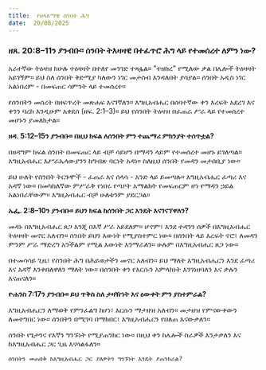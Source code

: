 ```yaml
---
title:  የዘላለማዊ ሰንበት ሕግ
date:  20/08/2025
---
```


### ዘጸ. 20:8–11ን ያንብቡ። ሰንበት ትእዛዛዊ በተፈጥሮ ሕግ ላይ የተመሰረተ ለምን ነው?

አራተኛው ትዕዛዝ ከሁሉ ተዕዛዛት በተለየ መንገድ ተጻፏል። "ተዘከረ" የሚለው ቃል በሌሎች ትዕዛዛት አይገኝም። ይህ ስለ ሰንበት ቅድሚያ ካለውን ነገር መታሰብ እንዳለበት ያሳያል። ሰንበት አዲስ ነገር አልነበረም - በመፍጠር ሳምንት ላይ ተመሰረተ።

የሰንበትን መሰረት በዘፍጥረት መጽሐፍ እናገኛለን። እግዚአብሔር በሰባተኛው ቀን እረፍት አደረገ እና ቀንን ባረከ እንዲሁም አቀደሰ (ዘፍ. 2:1–3)። ይህ የሰንበት ትዕዛዝ በፈጠራ ሥራ ላይ የተመሰረተ መሆኑን ያመለክታል።

**ዘዳ. 5:12–15ን ያንብቡ። በዚህ ክፍል ለሰንበት ምን ተጨማሪ ምክንያት ተሰጥቷል?**

በዘዳግም ክፍል ሰንበት በመፍጠር ላይ ብቻ ሳይሆን በማዳን ላይም የተመሰረተ መሆኑ ይገለጣል። እግዚአብሔር እሥራኤላውያንን ከግብጽ ባርነት አዳነ። ስለዚህ ሰንበት የመዳን መታሰቢያ ነው።

ይህ ሁለት የሰንበት ትርጉሞች - ፈጠራ እና ሰላሳ - አንድ ላይ ይመጣሉ። እግዚአብሔር ፈጣሪ እና አዳኛ ነው። በመካከለኛው ምሥራቅ የነበሩ የጣዖት አማልክት የመፍጠርም ሆነ የማዳን ኃይል አልነበራቸውም። እግዚአብሔር ብቻ ሁለቱንም ያደርጋል።

**ኤፌ. 2:8–10ን ያንብቡ። ይህን ክፍል ከሰንበት ጋር እንዴት እናገናኘዋለን?**

መዳኑ በእግዚአብሔር ጸጋ እንጂ በእኛ ሥራ አይደለም። ሆኖም፣ እንደ ተዳንን ሰዎች በእግዚአብሔር ትዕዛዛት መኖር አለብን። ሰንበት ይህን እውነት የሚያስተምር ነው። በሰንበት ላይ እረፍት ኖሮ፣ ለመዳን ምንም ሥራ ማድረግ አንችልም የሚል እውነት እንማራለን። ሁሉም በእግዚአብሔር ጸጋ ነው።

በተመሳሳይ ጊዜ፣ የሰንበት ሕግ በሕይወታችን መኖር አለብን። ይህ ማለት እግዚአብሔርን እንደ ፈጣሪ እና አዳኛ እንቀበለዋለን ማለት ነው። በሰንበት ቀን የእርሱን አምላክነት እንገነዘባለን እና ቃሉን እናጠናለን።

**ዮሐንስ 7:17ን ያንብቡ። ይህ ጥቅስ ስለ ታዛዥነት እና ዕውቀት ምን ያስተምራል?**

እግዚአብሔርን ለማወቅ የምንፈልግ ከሆነ፣ እርሱን ማታዘዝ አለብን። መታዘዝ የምናውቀውን ለመተግበር ነው። ሰንበትን በሚገባ በማክበር፣ እግዚአብሔርን የበለጠ እናውቃለን።

ሰንበት የጌታንና የእኛን ግንኙነት የሚያጠንክር ነው። በዚህ ቀን ከሌሎች ስራዎች እንታቃለን እና ከእግዚአብሔር ጋር ጊዜ እናሳልፋለን።

`ሰንበትን መጠበቅ ከእግዚአብሔር ጋር ያለዎትን ግንኙነት እንዴት ያጠንክራል?`